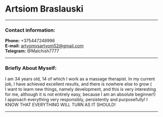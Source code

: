 # Artsiom Braslauski


---

### Contact information:

**Phone:** +375447248996<br>
**E-mail:** artyomvsartyom52@gmail.com<br>
**Telegram:** @Malchish7777<br>


---

### Briefly About Myself:

I am 34 years old, 14 of which I work as a massage therapist. In my current job, I have achieved excellent results, and there is nowhere else to grow (<br>
I want to learn new things, namely development, and this is very interesting for me, although it is not entirely easy, because I am an absolute beginner!) I approach everything very responsibly, persistently and purposefully! I KNOW THAT EVERYTHING WILL TURN AS IT SHOULD!<br>

---

